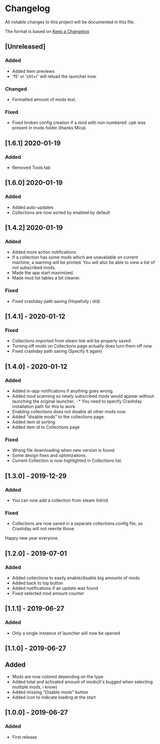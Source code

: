 # Changelog
All notable changes to this project will be documented in this file.

The format is based on [Keep a Changelog](http://keepachangelog.com/en/1.0.0/)

## [Unreleased]
### Added
- Added Item previews
- 'f5' or 'ctrl+r' will reload the launcher now.
### Changed
- Formatted amount of mods text.
### Fixed
- Fixed broken config creation if a mod with non numbered .cpk was present in mods folder (thanks Mica).

## [1.6.1] 2020-01-19
### Added
- Removed Tools tab

## [1.6.0] 2020-01-19
### Added
- Added auto-updates
- Collections are now sorted by enabled by default

## [1.4.2] 2020-01-19
### Added
- Added more action notifications.
- If a collection has some mods which are unavailable on current machine, a warning will be printed. You will also be able to view a list of not subscribed mods.
- Made the app start maximized.
- Made mod list tables a bit cleaner.
### Fixed
- Fixed crashday path saving (Hopefully i did)

## [1.4.1] - 2020-01-12
### Fixed
- Collections imported from steam link will be properly saved.
- Turning off mods on Collections page actually does turn them off now.
- Fixed crashday path saving (Specify it again)

## [1.4.0] - 2020-01-12
### Added
- Added in-app notifications if anything goes wrong.
- Added mod scanning so newly subscribed mods would appear without launching the original launcher.
⋅⋅* You need to specify Crashday installation path for this to work.
- Enabling collections does not disable all other mods now.
- Added "disable mods" to the collections page.
- Added item id sorting
- Added item id to Collections page
### Fixed
- Wrong file downloading when new version is found.
- Some design fixes and optimizations. 
- Current Collection is now highlighted in Collections list.

## [1.3.0] - 2019-12-29
### Added
- You can now add a collection from steam link\id
### Fixed
- Collections are now saved in a separate collections.config file, so Crashday will not rewrite those

Happy new year everyone.

## [1.2.0] - 2019-07-01
### Added
- Added collections to easily enable/disable big amounts of mods
- Added back to top button
- Added notifications if an update was found
- Fixed selected mod amount counter

## [1.1.1] - 2019-06-27
### Added
- Only a single instance of launcher will now be opened

## [1.1.0] - 2019-06-27
## Added
- Mods are now colored depending on the type
- Added total and activated amount of mods(it's bugged when selecting multiple mods, i know)
- Added missing "Disable mods" button
- Added icon to indicate loading at the start

## [1.0.0] - 2019-06-27
### Added
- First release
